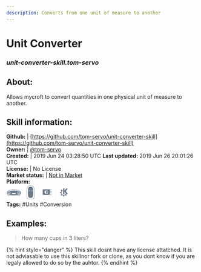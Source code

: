 ```yaml
---
description: Converts from one unit of measure to another
---
```


# Unit Converter  
### _unit-converter-skill.tom-servo_  
## About:  
Allows mycroft to convert quantities in one physical unit of measure to another.

## Skill information:  
**Github:** | [https://github.com/tom-servo/unit-converter-skill](https://github.com/tom-servo/unit-converter-skill)  
**Owner:** | [@tom-servo](https://github.com/tom-servo)  
**Created:** | 2019 Jun 24 03:28:50 UTC  **Last updated:** 2019 Jun 26 20:01:26 UTC  
**License:** | No License  
**Market status:** | [Not in Market](https://market.mycroft.ai/skill/)  
**Platform:**  
 ![Mark I](../.gitbook/assets/mark-1-icon.png)  ![Mark II](../.gitbook/assets/mark-2-icon.png)  ![Picroft](../.gitbook/assets/picroft-icon.png)  ![plasmoid](../.gitbook/assets/kde.png)   
**Tags:** \#Units \#Conversion   
## Examples:  
> How many cups in 3 liters?  
  
{% hint style="danger" %}
This skill dosnt have any license attatched. It is not adviasable to use this skillnor fork or clone, as you dont know if you are legaly allowed to do so by the auhtor.
{% endhint %}
